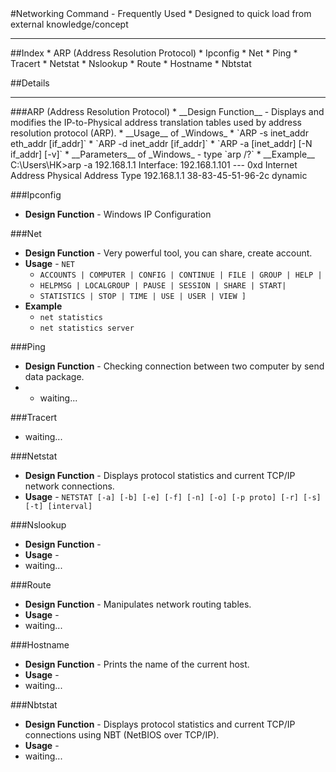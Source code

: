 <html><head><title>Networking Command</title></head><body>
#Networking Command - Frequently Used
* Designed to quick load from external knowledge/concept

<hr>
##Index
* ARP (Address Resolution Protocol)
* Ipconfig
* Net
* Ping
* Tracert
* Netstat
* Nslookup
* Route
* Hostname
* Nbtstat

##Details
<hr>
###ARP (Address Resolution Protocol)
* __Design Function__ - Displays and modifies the IP-to-Physical address translation tables used by address resolution protocol (ARP).
* __Usage__ of _Windows_
  * `ARP -s inet_addr eth_addr [if_addr]`
  * `ARP -d inet_addr [if_addr]`
  * `ARP -a [inet_addr] [-N if_addr] [-v]`
* __Parameters__ of _Windows_ - type `arp /?`
* __Example__
C:\Users\HK>arp -a 192.168.1.1
Interface: 192.168.1.101 --- 0xd
  Internet Address      Physical Address      Type
  192.168.1.1           38-83-45-51-96-2c     dynamic

###Ipconfig
* __Design Function__ - Windows IP Configuration

###Net
* __Design Function__ - Very powerful tool, you can share, create account.
* __Usage__ - `NET`
  * `ACCOUNTS | COMPUTER | CONFIG | CONTINUE | FILE | GROUP | HELP |`
  * `HELPMSG | LOCALGROUP | PAUSE | SESSION | SHARE | START|`
  * `STATISTICS | STOP | TIME | USE | USER | VIEW ]`
* __Example__
  * `net statistics`  
  * `net statistics server`

###Ping
* __Design Function__ - Checking connection between two computer by send data package.
* * waiting...


###Tracert
* waiting...


###Netstat
* __Design Function__ - Displays protocol statistics and current TCP/IP network connections.
* __Usage__ - `NETSTAT [-a] [-b] [-e] [-f] [-n] [-o] [-p proto] [-r] [-s] [-t] [interval]`

###Nslookup
* __Design Function__ - 
* __Usage__ - 
* waiting...


###Route
* __Design Function__ - Manipulates network routing tables.
* __Usage__ - 
* waiting...

###Hostname
* __Design Function__ - Prints the name of the current host.
* __Usage__ - 
* waiting...

###Nbtstat
* __Design Function__ - Displays protocol statistics and current TCP/IP connections using NBT (NetBIOS over TCP/IP).
* __Usage__ - 
* waiting...

